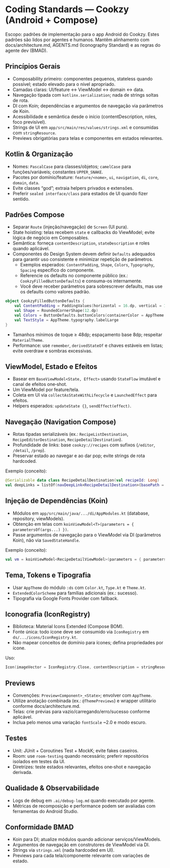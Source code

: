 # Coding Standards — Cookzy (Android + Compose)

Escopo: padrões de implementação para o app Android do Cookzy. Estes padrões são lidos por agentes e humanos. Mantêm alinhamento com docs/architecture.md, AGENTS.md (Iconography Standard) e as regras do agente dev (BMAD).

## Princípios Gerais
- Composability primeiro: componentes pequenos, stateless quando possível; estado elevado para o nível apropriado.
- Camadas claras: UI/feature ↔ ViewModel ↔ domain ↔ data.
- Navegação tipada com `kotlinx.serialization`; nada de strings soltas de rota.
- DI com Koin; dependências e argumentos de navegação via parâmetros de Koin.
- Acessibilidade e semântica desde o início (contentDescription, roles, foco previsível).
- Strings de UI em `app/src/main/res/values/strings.xml` e consumidas com `stringResource`.
- Previews obrigatórias para telas e componentes em estados relevantes.

## Kotlin & Organização
- Nomes: `PascalCase` para classes/objetos; `camelCase` para funções/variáveis; constantes `UPPER_SNAKE`.
- Pacotes por domínio/feature: `feature/<nome>`, `ui`, `navigation`, `di`, `core`, `domain`, `data`.
- Evite classes “god”; extraia helpers privados e extensões.
- Preferir `sealed interface/class` para estados de UI quando fizer sentido.

## Padrões Compose
- Separar `Route` (injeção/navegação) de `Screen` (UI pura).
- State hoisting: telas recebem `state` e callbacks do ViewModel; evite lógica de negócio em Composables.
- Semântica: forneça `contentDescription`, `stateDescription` e roles quando aplicável.
- Componentes do Design System devem definir `Defaults` adequados para garantir uso consistente e minimizar repetição de parâmetros.
  - Exemplos esperados: `ContentPadding`, `Shape`, `Colors`, `Typography`, `Spacing` específico do componente.
  - Referencie os defaults no componente público (ex.: `CookzyFilledButtonDefaults`) e consuma-os internamente.
  - Você deve receber parâmetros para sobrescrever defaults, mas use os defaults como valores padrão.

```kotlin
object CookzyFilledButtonDefaults {
    val ContentPadding = PaddingValues(horizontal = 16.dp, vertical = 12.dp)
    val Shape = RoundedCornerShape(12.dp)
    val Colors = ButtonDefaults.buttonColors(containerColor = AppTheme.colorScheme.primary)
    val TextStyle = AppTheme.typography.labelLarge
}
```
- Tamanhos mínimos de toque ≥ 48dp; espaçamento base 8dp; respeitar `MaterialTheme`.
- Performance: use `remember`, `derivedStateOf` e chaves estáveis em listas; evite overdraw e sombras excessivas.

## ViewModel, Estado e Efeitos
- Basear em `BaseViewModel<State, Effect>` usando `StateFlow` imutável e canal de efeitos one‑shot.
- Um ViewModel por feature/tela.
- Coleta em UI via `collectAsStateWithLifecycle` e `LaunchedEffect` para efeitos.
- Helpers esperados: `updateState {}`, `sendEffect(effect)`.

## Navegação (Navigation Compose)
- Rotas tipadas serializáveis (ex.: `RecipeListDestination`, `RecipeEditorDestination`, `RecipeDetailDestination`).
- Profundidade de links: base `cookzy://recipes` com sufixos (`/editor`, `/detail`, `/prep`).
- Preservar estado ao navegar e ao dar pop; evite strings de rota hardcoded.

Exemplo (conceito):
```kotlin
@Serializable data class RecipeDetailDestination(val recipeId: Long)
val deepLinks = listOf(navDeepLink<RecipeDetailDestination>(basePath = "cookzy://recipes/detail"))
```

## Injeção de Dependências (Koin)
- Módulos em `app/src/main/java/.../di/AppModules.kt` (database, repository, viewModels).
- Obtenção em telas com `koinViewModel<T>(parameters = { parametersOf(args...) })`.
- Passe argumentos de navegação para o ViewModel via DI (parâmetros Koin), não via `SavedStateHandle`.

Exemplo (conceito):
```kotlin
val vm = koinViewModel<RecipeDetailViewModel>(parameters = { parametersOf(recipeId) })
```

## Tema, Tokens e Tipografia
- Usar `AppTheme` do módulo `:ds` com `Color.kt`, `Type.kt` e `Theme.kt`.
- `ExtendedColorScheme` para famílias adicionais (ex.: sucesso).
- Tipografia via Google Fonts Provider com fallback.

## Iconografia (IconRegistry)
- Biblioteca: Material Icons Extended (Compose BOM).
- Fonte única: todo ícone deve ser consumido via `IconRegistry` em `ds/.../icons/IconRegistry.kt`.
- Não mapear conceitos de domínio para ícones; defina propriedades por ícone.

Uso:
```kotlin
Icon(imageVector = IconRegistry.Close, contentDescription = stringResource(R.string.common_close))
```

## Previews
- Convenções: `Preview<Component>_<State>`; envolver com `AppTheme`.
- Utilize anotação combinada (ex.: `@ThemePreviews`) e wrapper utilitário conforme docs/architecture.md.
- Telas: crie prévias para vazio/carregando/erro/sucesso conforme aplicável.
- Inclua pelo menos uma variação `fontScale` ~2.0 e modo escuro.

## Testes
- Unit: JUnit + Coroutines Test + MockK; evite fakes caseiros.
- Room: use `room-testing` quando necessário; preferir repositórios isolados em testes da UI.
- Diretrizes: teste estados relevantes, efeitos one‑shot e navegação derivada.

## Qualidade & Observabilidade
- Logs de debug em `.ai/debug-log.md` quando executado por agente.
- Métricas de recomposição e performance podem ser avaliadas com ferramentas do Android Studio.

## Conformidade BMAD
- Koin para DI; atualize módulos quando adicionar serviços/ViewModels.
- Argumentos de navegação em construtores de ViewModel via DI.
- Strings via `strings.xml` (nada hardcoded em UI).
- Previews para cada tela/componente relevante com variações de estado.

